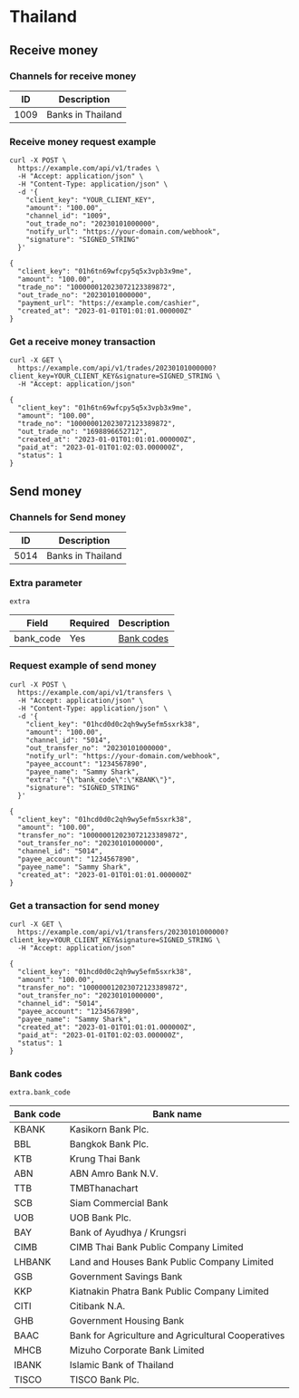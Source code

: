 # Thailand

## Receive money

### Channels for receive money

| ID   | Description       |
|------|-------------------|
| 1009 | Banks in Thailand |

### Receive money request example

```shell{8}
curl -X POST \
  https://example.com/api/v1/trades \
  -H "Accept: application/json" \
  -H "Content-Type: application/json" \
  -d '{
    "client_key": "YOUR_CLIENT_KEY",
    "amount": "100.00",
    "channel_id": "1009",
    "out_trade_no": "20230101000000",
    "notify_url": "https://your-domain.com/webhook",
    "signature": "SIGNED_STRING"
  }'
```

```json{4,6}
{
  "client_key": "01h6tn69wfcpy5q5x3vpb3x9me",
  "amount": "100.00",
  "trade_no": "100000012023072123389872",
  "out_trade_no": "20230101000000",
  "payment_url": "https://example.com/cashier",
  "created_at": "2023-01-01T01:01:01.000000Z"
}
```

### Get a receive money transaction

```shell
curl -X GET \
  https://example.com/api/v1/trades/20230101000000?client_key=YOUR_CLIENT_KEY&signature=SIGNED_STRING \
  -H "Accept: application/json"
```

```json{8}
{
  "client_key": "01h6tn69wfcpy5q5x3vpb3x9me",
  "amount": "100.00",
  "trade_no": "100000012023072123389872",
  "out_trade_no": "1698896652712",
  "created_at": "2023-01-01T01:01:01.000000Z",
  "paid_at": "2023-01-01T01:02:03.000000Z",
  "status": 1
}
```









## Send money

### Channels for Send money

| ID   | Description       |
|------|-------------------|
| 5014 | Banks in Thailand |

### Extra parameter <Badge type="warning" text="extra" vertical="top" />

`extra`

| Field     | Required | Description               |
|-----------|----------|---------------------------|
| bank_code | Yes      | [Bank codes](#bank-codes) | 

### Request example of send money

```shell{8,13}
curl -X POST \
  https://example.com/api/v1/transfers \
  -H "Accept: application/json" \
  -H "Content-Type: application/json" \
  -d '{
    "client_key": "01hcd0d0c2qh9wy5efm5sxrk38",
    "amount": "100.00",
    "channel_id": "5014",
    "out_transfer_no": "20230101000000",
    "notify_url": "https://your-domain.com/webhook",
    "payee_account": "1234567890",
    "payee_name": "Sammy Shark",
    "extra": "{\"bank_code\":\"KBANK\"}",
    "signature": "SIGNED_STRING"
  }'
```

```json{4}
{
  "client_key": "01hcd0d0c2qh9wy5efm5sxrk38",
  "amount": "100.00",
  "transfer_no": "100000012023072123389872",
  "out_transfer_no": "20230101000000",
  "channel_id": "5014",
  "payee_account": "1234567890",
  "payee_name": "Sammy Shark",
  "created_at": "2023-01-01T01:01:01.000000Z"
}
```

### Get a transaction for send money

```shell
curl -X GET \
  https://example.com/api/v1/transfers/20230101000000?client_key=YOUR_CLIENT_KEY&signature=SIGNED_STRING \
  -H "Accept: application/json"
```

```json{11}
{
  "client_key": "01hcd0d0c2qh9wy5efm5sxrk38",
  "amount": "100.00",
  "transfer_no": "100000012023072123389872",
  "out_transfer_no": "20230101000000",
  "channel_id": "5014",
  "payee_account": "1234567890",
  "payee_name": "Sammy Shark",
  "created_at": "2023-01-01T01:01:01.000000Z",
  "paid_at": "2023-01-01T01:02:03.000000Z",
  "status": 1
}
```

### Bank codes

`extra.bank_code`

| Bank code | Bank name                                           |
|-----------|-----------------------------------------------------|
| KBANK     | 	Kasikorn Bank Plc.                                 |	
| BBL       | 	Bangkok Bank Plc.	                                 |
| KTB       | 	Krung Thai Bank	                                   |
| ABN       | 	ABN Amro Bank N.V.                                 |	
| TTB       | 	TMBThanachart	                                     |
| SCB       | 	Siam Commercial Bank                               |	
| UOB       | 	UOB Bank Plc.	                                     |
| BAY       | 	Bank of Ayudhya / Krungsri                         |	
| CIMB      | 	CIMB Thai Bank Public Company Limited              |	
| LHBANK    | 	Land and Houses Bank Public Company Limited        |	
| GSB       | 	Government Savings Bank                            |	
| KKP       | 	Kiatnakin Phatra Bank Public Company Limited       |	
| CITI      | 	Citibank N.A.                                      |	
| GHB       | 	Government Housing Bank                            |	
| BAAC      | 	Bank for Agriculture and Agricultural Cooperatives |	
| MHCB      | 	Mizuho Corporate Bank Limited                      |	
| IBANK     | 	Islamic Bank of Thailand                           |	
| TISCO     | 	TISCO Bank Plc.                                    |	
